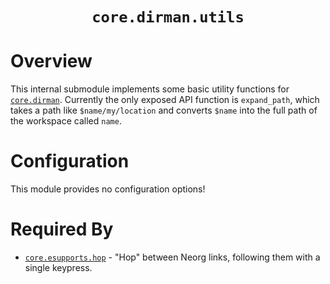 <div align="center">

# `core.dirman.utils`

### 





</div>

# Overview

This internal submodule implements some basic utility functions for [`core.dirman`](https://github.com/nvim-neorg/neorg/wiki/Dirman).
Currently the only exposed API function is `expand_path`, which takes a path like `$name/my/location` and
converts `$name` into the full path of the workspace called `name`.

# Configuration

This module provides no configuration options!


# Required By

- [`core.esupports.hop`](https://github.com/nvim-neorg/neorg/wiki/Esupports-Hop) - "Hop" between Neorg links, following them with a single keypress.
